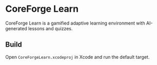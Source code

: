 # CoreForge Learn

CoreForge Learn is a gamified adaptive learning environment with AI-generated lessons and quizzes.

## Build
Open `CoreForgeLearn.xcodeproj` in Xcode and run the default target.
